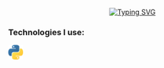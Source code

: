 <p align="center">
 <a href="https://git.io/typing-svg"><img src="https://readme-typing-svg.demolab.com?font=Maven+Pro&pause=1000&center=true&width=500&lines=Miko%C5%82aj+J%C3%B3%C5%BAwik;Python+Developer" alt="Typing SVG" /></a>
</p>

### Technologies I use:
<p align="left">
<a href="" target="blank"><img align="center" src="https://github.com/TheShadowKing19/TheShadowKing19/blob/main/Icons/python-logo.png" alt="" height="30" /></a>
</p>
